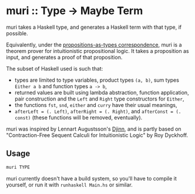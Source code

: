 # muri :: Type -> Maybe Term

muri takes a Haskell type, and generates a Haskell term with that type, if possible.

Equivalently, under the [propositions-as-types correspondence](https://en.wikipedia.org/wiki/Curry%E2%80%93Howard_correspondence), muri is a theorem prover for intuitionistic propositional logic. It takes a proposition as input, and generates a proof of that proposition.

The subset of Haskell used is such that:

- types are limited to type variables, product types `(a, b)`, sum types `Either a b` and function types `a -> b`,
- returned values are built using lambda abstraction, function application, pair construction and the `Left` and `Right` type constructors for `Either`,
- the functions `fst`, `snd`, `either` and `curry` have their usual meanings,
- `afterLeft = (. Left)`, `afterRight = (. Right)`, and `afterConst = (. const)` (these functions will be removed, eventually).

muri was inspired by Lennart Augustsson's [Djinn](https://github.com/augustss/djinn), and is partly based on "Contraction-Free Sequent Calculi for Intuitionistic Logic" by Roy Dyckhoff.

## Usage

```sh
muri TYPE
```

muri currently doesn't have a build system, so you'll have to compile it yourself, or run it with `runhaskell Main.hs` or similar.
